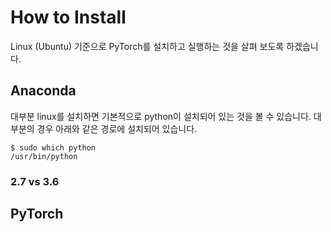 # How to Install

Linux (Ubuntu) 기준으로 PyTorch를 설치하고 실행하는 것을 살펴 보도록 하겠습니다.

## Anaconda

대부분 linux를 설치하면 기본적으로 python이 설치되어 있는 것을 볼 수 있습니다. 대부분의 경우 아래와 같은 경로에 설치되어 있습니다.

```{r, engine='bash', count_lines}
$ sudo which python
/usr/bin/python
```

### 2.7 vs 3.6

## PyTorch
